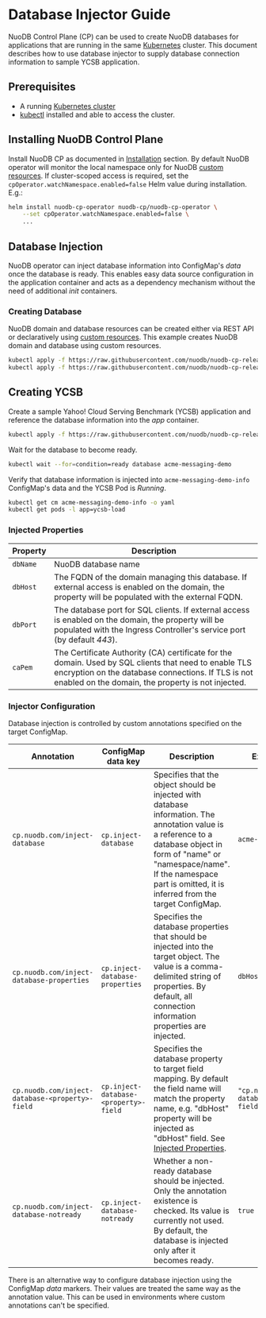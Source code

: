 # Database Injector Guide

NuoDB Control Plane (CP) can be used to create NuoDB databases for applications that are running in the same [Kubernetes][1] cluster.
This document describes how to use database injector to supply database connection information to sample YCSB application.

## Prerequisites

- A running [Kubernetes cluster][2]
- [kubectl][3] installed and able to access the cluster.

## Installing NuoDB Control Plane

Install NuoDB CP as documented in [Installation](../README.md#installation) section.
By default NuoDB operator will monitor the local namespace only for NuoDB [custom resources][4].
If cluster-scoped access is required, set the `cpOperator.watchNamespace.enabled=false` Helm value during installation. E.g.:

```sh
helm install nuodb-cp-operator nuodb-cp/nuodb-cp-operator \
    --set cpOperator.watchNamespace.enabled=false \
    ...
```

## Database Injection

NuoDB operator can inject database information into ConfigMap's _data_ once the database is ready.
This enables easy data source configuration in the application container and acts as a dependency mechanism without the need of additional _init_ containers.

### Creating Database

NuoDB domain and database resources can be created either via REST API or declaratively using [custom resources][4].
This example creates NuoDB domain and database using custom resources.

```sh
kubectl apply -f https://raw.githubusercontent.com/nuodb/nuodb-cp-releases/main/docs/files/domain.yaml
kubectl apply -f https://raw.githubusercontent.com/nuodb/nuodb-cp-releases/main/docs/files/database.yaml
```

## Creating YCSB

Create a sample Yahoo! Cloud Serving Benchmark (YCSB) application and reference the database information into the _app_ container.

```sh
kubectl apply -f https://raw.githubusercontent.com/nuodb/nuodb-cp-releases/main/docs/files/ycsb-demo-app.yaml
```

Wait for the database to become ready.

```sh
kubectl wait --for=condition=ready database acme-messaging-demo
```

Verify that database information is injected into `acme-messaging-demo-info` ConfigMap's data and the YCSB Pod is _Running_.

```sh
kubectl get cm acme-messaging-demo-info -o yaml
kubectl get pods -l app=ycsb-load
```

### Injected Properties

| Property | Description |
| ----- | ----------- |
| `dbName` | NuoDB database name |
| `dbHost` | The FQDN of the domain managing this database. If external access is enabled on the domain, the property will be populated with the external FQDN. |
| `dbPort` | The database port for SQL clients. If external access is enabled on the domain, the property will be populated with the Ingress Controller's service port (by default _443_). |
| `caPem` | The Certificate Authority (CA) certificate for the domain. Used by SQL clients that need to enable TLS encryption on the database connections. If TLS is not enabled on the domain, the property is not injected. |

### Injector Configuration

Database injection is controlled by custom annotations specified on the target ConfigMap.

| Annotation | ConfigMap data key | Description | Example Value |
| ----- | ----- | ----------- | ------ |
| `cp.nuodb.com/inject-database` | `cp.inject-database` | Specifies that the object should be injected with database information. The annotation value is a reference to a database object in form of "name" or "namespace/name". If the namespace part is omitted, it is inferred from the target ConfigMap. | `acme-messaging-demo` |
| `cp.nuodb.com/inject-database-properties` | `cp.inject-database-properties` | Specifies the database properties that should be injected into the target object. The value is a comma-delimited string of properties. By default, all connection information properties are injected. | `dbHost,dbName` |
| `cp.nuodb.com/inject-database-<property>-field` | `cp.inject-database-<property>-field` | Specifies the database property to target field mapping. By default the field name will match the property name, e.g. "dbHost" property will be injected as "dbHost" field. See [Injected Properties](#injected-properties). | `"cp.nuodb.com/inject-database-dbHost-field": "host"` |
| `cp.nuodb.com/inject-database-notready` | `cp.inject-database-notready` | Whether a non-ready database should be injected. Only the annotation existence is checked. Its value is currently not used. By default, the database is injected only after it becomes ready. | `true` |

There is an alternative way to configure database injection using the ConfigMap _data_ markers.
Their values are treated the same way as the annotation value.
This can be used in environments where custom annotations can't be specified.

[1]: https://kubernetes.io/docs/home/
[2]: https://kubernetes.io/docs/concepts/overview/components/
[3]: https://kubernetes.io/docs/tasks/tools/
[4]: https://kubernetes.io/docs/concepts/extend-kubernetes/api-extension/custom-resources/#custom-resources
